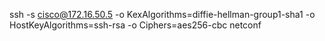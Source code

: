 ssh -s  cisco@172.16.50.5 -o KexAlgorithms=diffie-hellman-group1-sha1 -o HostKeyAlgorithms=ssh-rsa -o Ciphers=aes256-cbc netconf

